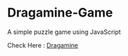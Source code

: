 # Dragamine-Game
A simple puzzle game using JavaScript

Check Here : [Dragamine](https://pragati-c19.github.io/Dragamine-Game/)
